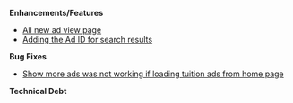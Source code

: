 **Enhancements/Features**

- [All new ad view page](https://trello.com/c/fPHcuj3Z/134-nextgen-view-ad-details-mobile-friendly)
- [Adding the Ad ID for search results](https://trello.com/c/7e1xg1Gx/171-add-adid-to-the-search-results-including-front-page)

**Bug Fixes**

- [Show more ads was not working if loading tuition ads from home page](https://trello.com/c/cq0Zp5RE/199-show-more-button-doesn-t-work-when-clicking-on-the-view-tutor-ads-link)

**Technical Debt**
